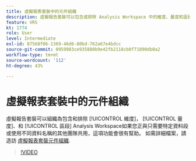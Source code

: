 ```yaml
---
title: 虛擬報表套裝中的元件組織
description: 虛擬報告套裝可以包含或排除 Analysis Workspace 中的維度、量度和區段，因此如果您正與只需要特定資料段或使用不同資料名稱的其他團隊共用，此做法相當實用。
feature: VRS
kt: 1774
role: User
level: Intermediate
exl-id: 87568f06-1369-46d6-80bd-762a67e4bdcc
source-git-commit: 0959983ce935880b9e42fb2118cb0f71890db0a2
workflow-type: tm+mt
source-wordcount: '112'
ht-degree: 43%

---
```


# 虛擬報表套裝中的元件組織

虛擬報告套裝可以組織為包含和排除 [!UICONTROL 維度]， [!UICONTROL 量度]、和 [!UICONTROL 區段] Analysis Workspace如果您正與只需要特定資料段或使用不同資料名稱的其他團隊共用，這項功能會很有幫助。 如需詳細檔案，請造訪 [虛擬報表套裝元件組織](https://experienceleague.adobe.com/docs/analytics/components/virtual-report-suites/vrs-components.html?lang=zh-Hant).

>[!VIDEO](https://video.tv.adobe.com/v/23544/?quality=12&learn=on)
